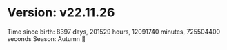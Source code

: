 # Version: v22.11.26
Time since birth: 8397 days, 201529 hours, 12091740 minutes, 725504400 seconds
Season: Autumn 🍁
